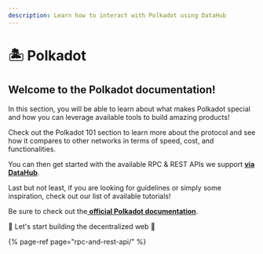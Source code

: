 ```yaml
---
description: Learn how to interact with Polkadot using DataHub
---
```


# 🏝 Polkadot

## Welcome to the Polkadot documentation!

In this section, you will be able to learn about what makes Polkadot special and how you can leverage available tools to build amazing products! 

Check out the Polkadot 101 section to learn more about the protocol and see how it compares to other networks in terms of speed, cost, and functionalities. 

You can then get started with the available RPC & REST APIs we support [**via DataHub**](https://datahub.figment.io/sign_up?service=polkadot). 

Last but not least, if you are looking for guidelines or simply some inspiration, check out our list of available tutorials! 

Be sure to check out the[ **official Polkadot documentation**](https://wiki.polkadot.network/en/).

🚀 Let's start building the decentralized web 🚀

{% page-ref page="rpc-and-rest-api/" %}

